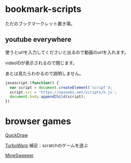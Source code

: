 # bookmark-scripts

ただのブックマークレット置き場。

## youtube everywhere

使うとurlを入力してくださいと出るので動画のurlを入れます。

videoIDが表示されるので閉じます。

あとは見たらわかるので説明しません。

```javascript
javascript:(function() {
  var script = document.createElement('script');
  script.src = 'https://oasoobi.net/scripts/k.js';
  document.body.appendChild(script);
})
```

# browser games

[QuickDraw](https://quickdraw.withgoogle.com/#)

[TurboWarp](https://mirror.turbowarp.xyz)
補足：scratchのゲームを遊ぶ

[MineSweeper](https://oasoobi.net/games/minesweeper)
